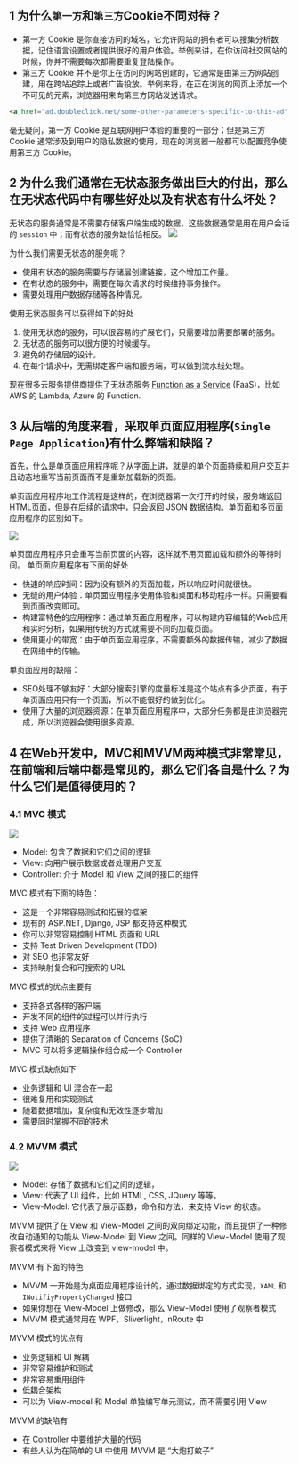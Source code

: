 ## 1 为什么`第一方`和`第三方`Cookie不同对待？

- 第一方 Cookie 是你直接访问的域名，它允许网站的拥有者可以搜集分析数据，记住语言设置或者提供很好的用户体验。举例来讲，在你访问社交网站的时候，你并不需要每次都需要重复登陆操作。
- 第三方 Cookie 并不是你正在访问的网站创建的，它通常是由第三方网站创建，用在跨站追踪上或者广告投放。举例来将，在正在浏览的网页上添加一个不可见的元素，浏览器用来向第三方网站发送请求。

```html
<a href="ad.doubleclick.net/some-other-parameters-specific-to-this-ad" target="_blank" rel="noopener"><img src="ad.doubleclick.net/the-extension-to-the-creative"></a>
```

毫无疑问，第一方 Cookie 是互联网用户体验的重要的一部分；但是第三方 Cookie 通常涉及到用户的隐私数据的使用，现在的浏览器一般都可以配置竞争使用第三方 Cookie。


## 2 为什么我们通常在无状态服务做出巨大的付出，那么在无状态代码中有哪些好处以及有状态有什么坏处？

无状态的服务通常是不需要存储客户端生成的数据，这些数据通常是用在用户会话的 `session` 中；而有状态的服务缺恰恰相反。
![](./images/statefullandstateless.png)

为什么我们需要无状态的服务呢？
- 使用有状态的服务需要与存储层创建链接，这个增加工作量。
- 在有状态的服务中，需要在每次请求的时候维持事务操作。
- 需要处理用户数据存储等各种情况。

使用无状态服务可以获得如下的好处
1. 使用无状态的服务，可以很容易的扩展它们，只需要增加需要部署的服务。
2. 无状态的服务可以很方便的时候缓存。
3. 避免的存储层的设计。
4. 在每个请求中，无需绑定客户端和服务端，可以做到流水线处理。


现在很多云服务提供商提供了无状态服务 [Function as a Service](https://en.wikipedia.org/wiki/Function_as_a_service) (FaaS)，比如 AWS 的 Lambda, Azure 的 Function.


## 3 从后端的角度来看，采取单页面应用程序(`Single Page Application`)有什么弊端和缺陷？

首先，什么是单页面应用程序呢？从字面上讲，就是的单个页面持续和用户交互并且动态地重写当前页面而不是重新加载新的页面。

单页面应用程序地工作流程是这样的，在浏览器第一次打开的时候，服务端返回HTML页面，但是在后续的请求中，只会返回 JSON 数据结构。单页面和多页面应用程序的区别如下。

![](./images/spa.jpg)

单页面应用程序只会重写当前页面的内容，这样就不用页面加载和额外的等待时间。
单页面应用程序有下面的好处
- 快速的响应时间：因为没有额外的页面加载，所以响应时间就很快。
- 无缝的用户体验：单页面应用程序使用体验和桌面和移动程序一样。只需要看到页面改变即可。
- 构建富特色的应用程序：通过单页面应用程序，可以构建内容编辑的Web应用和实时分析，如果用传统的方式就需要不同的加载页面。
- 使用更小的带宽：由于单页面应用程序，不需要额外的数据传输，减少了数据在网络中的传输。

单页面应用的缺陷：
- SEO处理不够友好：大部分搜索引擎的度量标准是这个站点有多少页面，有于单页面应用只有一个页面，所以不能很好的做到优化。
- 使用了大量的浏览器资源：在单页面应用程序中，大部分任务都是由浏览器完成，所以浏览器会使用很多资源。

## 4 在Web开发中，MVC和MVVM两种模式非常常见，在前端和后端中都是常见的，那么它们各自是什么？为什么它们是值得使用的？

### 4.1 MVC 模式

![](./images/mvcpattern.png)

- Model: 包含了数据和它们之间的逻辑
- View: 向用户展示数据或者处理用户交互
- Controller: 介于 Model 和 View 之间的接口的组件

MVC 模式有下面的特色：
- 这是一个非常容易测试和拓展的框架
- 现有的 ASP.NET, Django, JSP 都支持这种模式
- 你可以非常容易控制 HTML 页面和 URL 
- 支持 Test Driven Development (TDD) 
- 对 SEO 也非常友好
- 支持映射复合和可搜索的 URL 

MVC 模式的优点主要有
- 支持各式各样的客户端
- 开发不同的组件的过程可以并行执行
- 支持 Web 应用程序
- 提供了清晰的 Separation of Concerns (SoC)
- MVC 可以将多逻辑操作组合成一个 Controller 

MVC 模式缺点如下
- 业务逻辑和 UI 混合在一起
- 很难复用和实现测试
- 随着数据增加，复杂度和无效性逐步增加
- 需要同时掌握不同的技术

### 4.2 MVVM 模式

![](./images/mvvmpattern.png)

- Model: 存储了数据和它们之间的逻辑，
- View: 代表了 UI 组件，比如 HTML, CSS, JQuery 等等。
- View-Model: 它代表了展示函数，命令和方法，来支持 View 的状态。

MVVM 提供了在 View 和 View-Model 之间的双向绑定功能，而且提供了一种修改自动通知的功能从 View-Model 到 View 之间。同样的 View-Model 使用了观察者模式来将 View 上改变到 view-model 中。

MVVM 有下面的特色
- MVVM 一开始是为桌面应用程序设计的，通过数据绑定的方式实现，`XAML` 和 `INotifiyPropertyChanged` 接口
- 如果你想在 View-Model 上做修改，那么 View-Model 使用了观察者模式
- MVVM 模式通常用在 WPF，Sliverlight，nRoute 中

MVVM 模式的优点有
- 业务逻辑和 UI 解耦
- 非常容易维护和测试
- 非常容易重用组件
- 低耦合架构
- 可以为 View-model 和 Model 单独编写单元测试，而不需要引用 View

MVVM 的缺陷有
- 在 Controller 中要维护大量的代码
- 有些人认为在简单的 UI 中使用 MVVM 是 “大炮打蚊子”


